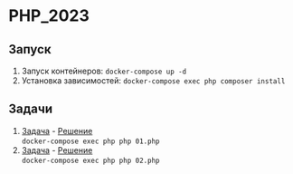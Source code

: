 # PHP_2023

## Запуск
1. Запуск контейнеров: `docker-compose up -d`
1. Установка зависимостей: `docker-compose exec php composer install`

## Задачи
1. [Задача](https://leetcode.com/problems/intersection-of-two-linked-lists/) - 
    [Решение](https://leetcode.com/problems/intersection-of-two-linked-lists/submissions/997476407/)  
   `docker-compose exec php php 01.php`
1. [Задача](https://leetcode.com/problems/fraction-to-recurring-decimal/) -
   [Решение]()  
   `docker-compose exec php php 02.php`
